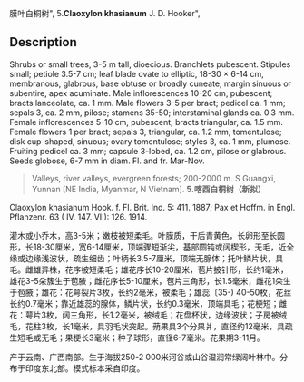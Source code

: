 膜叶白桐树",
5.**Claoxylon khasianum** J. D. Hooker",

## Description
Shrubs or small trees, 3-5 m tall, dioecious. Branchlets pubescent. Stipules small; petiole 3.5-7 cm; leaf blade ovate to elliptic, 18-30 × 6-14 cm, membranous, glabrous, base obtuse or broadly cuneate, margin sinuous or subentire, apex acuminate. Male inflorescences 10-20 cm, pubescent; bracts lanceolate, ca. 1 mm. Male flowers 3-5 per bract; pedicel ca. 1 mm; sepals 3, ca. 2 mm, pilose; stamens 35-50; interstaminal glands ca. 0.3 mm. Female inflorescences 5-10 cm, pubescent; bracts triangular, ca. 1.5 mm. Female flowers 1 per bract; sepals 3, triangular, ca. 1.2 mm, tomentulose; disk cup-shaped, sinuous; ovary tomentulose; styles 3, ca. 1 mm, plumose. Fruiting pedicel ca. 3 mm; capsule 3-lobed, ca. 1.2 cm, pilose or glabrous. Seeds globose, 6-7 mm in diam. Fl. and fr. Mar-Nov.

> Valleys, river valleys, evergreen forests; 200-2000 m. S Guangxi, Yunnan [NE India, Myanmar, N Vietnam].
**5.喀西白桐树（新拟）**

Claoxylon khasianum Hook. f. Fl. Brit. Ind. 5: 411. 1887; Pax et Hoffm. in Engl. Pflanzenr. 63 ( IV. 147. VII): 126. 1914.

灌木或小乔木，高3-5米；嫩枝被短柔毛。叶膜质，干后青黄色，长卵形至长圆形，长18-30厘米，宽6-14厘米，顶端骤短渐尖，基部圆钝或阔楔形，无毛，近全缘或边缘浅波状，疏生细齿；叶柄长3.5-7厘米，顶端无腺体；托叶鳞片状，具毛。雌雄异株，花序被短柔毛；雄花序长10-20厘米，苞片披针形，长约1毫米，雄花3-5朵簇生于苞腋；雌花序长5-10厘米，苞片三角形，长1.5毫米，雌花1朵生于苞腋；雄花：花萼裂片3枚，长约2毫米，被柔毛；雄蕊〔35-) 40-50枚，花丝长约0.7毫米；靠近雄蕊的腺体，鳞片状，长约0.3毫米，顶端具毛；花梗短；雌花：萼片3枚，阔三角形，长1.2毫米，被绒毛；花盘杯状，边缘波状；子房被绒毛，花柱3枚，长1毫米，具羽毛状突起。蒴果具3个分果爿，直径约12毫米，具疏生短毛或无毛；果梗长3毫米；种子球形，直径6-7毫米。花果期3-11月。

产于云南、广西南部。生于海拔250-2 000米河谷或山谷湿润常绿阔叶林中。分布于印度东北部。模式标本采自印度。
